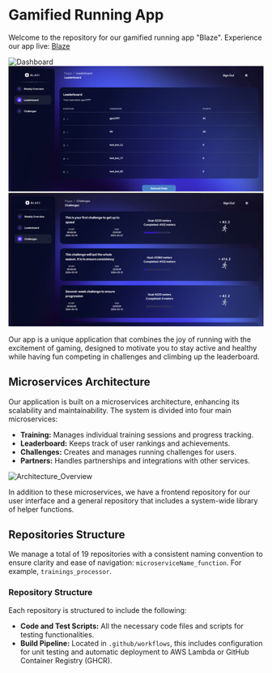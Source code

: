 # Gamified Running App

Welcome to the repository for our gamified running app "Blaze". Experience our app live: [Blaze](https://master.d3tdusvelb9wc3.amplifyapp.com)

<img src="dashboard.png" alt="Dashboard" width="600"/>
<img src="leaderboard.png" alt="Leaderboard" width="600"/>
<img src="challenges.png" alt="Challenges" width="600"/>

Our app is a unique application that combines the joy of running with the excitement of gaming, designed to motivate you to stay active and healthy while having fun competing in challenges and climbing up the leaderboard.

## Microservices Architecture

Our application is built on a microservices architecture, enhancing its scalability and maintainability. The system is divided into four main microservices:

- **Training:** Manages individual training sessions and progress tracking.
- **Leaderboard:** Keeps track of user rankings and achievements.
- **Challenges:** Creates and manages running challenges for users.
- **Partners:** Handles partnerships and integrations with other services.

<img src="architecture_overview.png" alt="Architecture_Overview" width="600"/>

In addition to these microservices, we have a frontend repository for our user interface and a general repository that includes a system-wide library of helper functions.

## Repositories Structure

We manage a total of 19 repositories with a consistent naming convention to ensure clarity and ease of navigation: `microserviceName_function`. For example, `trainings_processor`.

### Repository Structure

Each repository is structured to include the following:

- **Code and Test Scripts:** All the necessary code files and scripts for testing functionalities.
- **Build Pipeline:** Located in `.github/workflows`, this includes configuration for unit testing and automatic deployment to AWS Lambda or GitHub Container Registry (GHCR).
